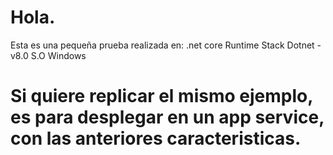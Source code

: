 ﻿# Hola.
Esta es una pequeña prueba realizada en: 
.net core 
Runtime Stack Dotnet - v8.0 S.O Windows
# Si quiere replicar el mismo ejemplo, es para desplegar en un app service, con las anteriores caracteristicas.
